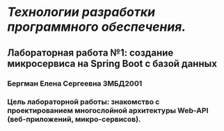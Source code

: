 <h1><i>Технологии разработки программного обеспечения.</i></h1> 
<h2>Лабораторная работа №1: создание микросервиса на Spring Boot с базой данных</h2>
<h3>Бергман Елена Сергеевна 3МБД2001</h3>
<h3>Цель лабораторной работы: знакомство с проектированием многослойной архитектуры Web-API (веб-приложений, микро-сервисов).</h3> 
